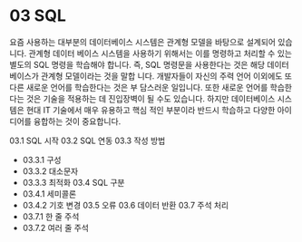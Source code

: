 # 03 SQL 
요즘 사용하는 대부분의 데이터베이스 시스템은 관계형 모델을 바탕으로 설계되어 있습 니다. 관계형 데이터 베이스 시스템을 사용하기 위해서는 이를 명령하고 처리할 수 있는 별도의 SQL 명령을 학습해야 합니다. 
즉, SQL 명령문을 사용한다는 것은 해당 데이터베이스가 관계형 모델이라는 것을 말합 니다. 개발자들이 자신의 주력 언어 이외에도 또 다른 새로운 언어를 학습한다는 것은 부 담스러운 일입니다. 또한 새로운 언어를 학습한다는 것은 기술을 적용하는 데 진입장벽이 될 수도 있습니다. 하지만 데이터베이스 시스템은 현대 IT 기술에서 매우 유용하고 핵심 적인 부분이라 반드시 학습하고 다양한 아이디어를 융합하는 것이 중요합니다. 

03.1 SQL 시작
03.2 SQL 연동
03.3 작성 방법
* 03.3.1 구성
* 03.3.2 대소문자
* 03.3.3 최적화 
03.4 SQL 구분 
* 03.4.1 세미콜론 
* 03.4.2 기호 변경
03.5 오류
03.6 데이터 반환
03.7 주석 처리
* 03.7.1 한 줄 주석
* 03.7.2 여러 줄 주석





